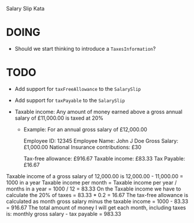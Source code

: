 Salary Slip Kata

# DOING

- Should we start thinking to introduce a `TaxesInformation`?

# TODO

- Add support for `taxFreeAllowance` to the `SalarySlip`
- Add support for `taxPayable` to the `SalarySlip`

- Taxable income: Any amount of money earned above a gross annual salary of £11,000.00 is taxed at 20%

  - Example: For an annual gross salary of £12,000.00

    Employee ID: 12345
    Employee Name: John J Doe
    Gross Salary: £1,000.00
    National Insurance contributions: £30

    Tax-free allowance: £916.67
    Taxable income: £83.33
    Tax Payable: £16.67

Taxable income of a gross salary of 12,000.00 is 12,000.00 - 11,000.00 = 1000 in a year
Taxable income per month = Taxable income per year / months in a year = 1000 / 12 = 83.33
On the Taxable income we have to calculate the 20% of taxes = 83.33 \* 0.2 = 16.67
The tax-free allowance is calculated as month gross salary minus the taxable income = 1000 - 83.33 = 916.67
The total amount of money I will get each month, including taxes is: monthly gross salary - tax payable = 983.33
